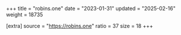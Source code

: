 +++
title = "robins.one"
date = "2023-01-31"
updated = "2025-02-16"
weight = 18735

[extra]
source = "https://robins.one"
ratio = 37
size = 18
+++
